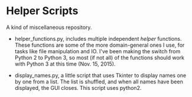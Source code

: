 # Helper Scripts

A kind of miscellaneous repository.

* helper_functions.py, includes multiple independent *helper* functions. These functions are some of the more domain-general ones I use, for tasks like file manipulation and IO. I've been making the switch from Python 2 to Python 3, so most (if not all) of the functions should work with Python 3 at this time (Nov. 15, 2015).

* display_names.py, a little script that uses Tkinter to display names one by one from a list. The list is shuffled, and when all names have been displayed, the GUI closes. This script uses python2.


